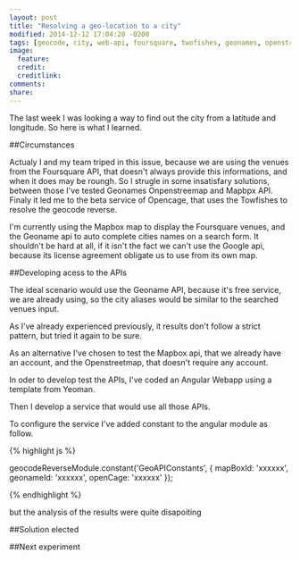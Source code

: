 ```yaml
---
layout: post
title: "Resolving a geo-location to a city"
modified: 2014-12-12 17:04:28 -0200
tags: [geocode, city, web-api, foursquare, twofishes, geonames, openstreetmap, opencage]
image:
  feature: 
  credit: 
  creditlink: 
comments: 
share: 
---
```


The last week I was looking a way to find out the city from a latitude and longitude.
So here is what I learned.


##Circumstances

Actualy I and my team triped in this issue, because we are using the venues from the Foursquare API, that doesn't always provide this informations, and when it does may be roungh.
So I strugle in some insatisfary solutions, between those I've tested Geonames Onpenstreemap and  Mapbpx API.
Finaly it led me to the beta service of Opencage, that uses the Towfishes to resolve the geocode reverse.

I'm currently using the Mapbox map to display the Foursquare venues, and the Geoname api to auto complete cities names on a search form.
It shouldn't be hard at all, if it isn't the fact we can't use the Google api, because its license agreement obligate us to use from its own map.

##Developing acess to the APIs

The ideal scenario would use the Geoname API, because it's free service, we are already using, so the city aliases would be similar to the searched venues input.

As I've already experienced previously, it results don't follow a strict pattern, but tried it again to be sure.

As an alternative I've chosen to test the Mapbox api, that we already have an account, and the Openstreetmap, that doesn't require any account.

In oder to develop test the APIs, I've coded an Angular Webapp  using a template from Yeoman.

Then I develop a service that would use all those APIs.

To configure the service I've added constant to the angular module as follow. 

{% highlight js %}

geocodeReverseModule.constant('GeoAPIConstants', {
    mapBoxId: 'xxxxxx',
    geonameId: 'xxxxxx',
    openCage: 'xxxxxx'
  });

{% endhighlight %}

but the analysis of the results were quite disapoiting

##Solution elected

##Next experiment




